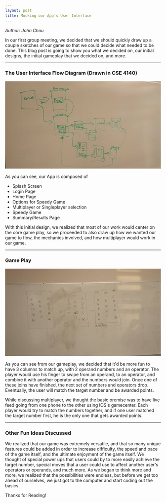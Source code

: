 ```yaml
---
layout: post
title: Mocking our App's User Interface 
---
```


*Author: John Chou* 

In our first group meeting, we decided that we should quickly draw up a couple sketches of our game so that we could decide what needed to be done.  This blog post is going to show you what we decided on, our initial designs, the initial gameplay that we decided on, and more.   

-----

### The User Interface Flow Diagram (Drawn in CSE 4140)
![Initial Game Sequence](/images/speedy_uiflow.jpg)

As you can see, our App is composed of 

* Splash Screen
* Login Page
* Home Page 
* Options for Speedy Game
* Multiplayer or Singleplayer selection
* Speedy Game
* Summary/Results Page

With this initial design, we realized that most of our work would center on the core game play, so we proceeded to also draw up how we wanted our game to flow, the mechanics involved, and how multiplayer would work in our game.

-----

###  Game Play
![Initial Game Sequence](/images/speedy_gameplay.jpg)

As you can see from our gameplay, we decided that it'd be more fun to have 3 columns to match up, with 2 operand numbers and an operator.  The player would use his finger to swipe from an operand, to an operator, and combine it with another operator and the numbers would join.  Once one of these joins have finished, the next set of numbers and operators drop.  Eventually, the user will match the target number and be awarded points.  

While discussing multiplayer, we thought the basic premise was to have live feed going from one phone to the other using IOS's gamecenter.  Each player would try to match the numbers together, and if one user matched the target number first, he is the only one that gets awarded points.  

-----

### Other Fun Ideas Discussed

We realized that our game was extremely versatile, and that so many unique features could be added in order to increase difficulty, the speed and pace of the game itself, and the ultimate enjoyment of the game itself.  We thought of special power ups that users could by to more easily achieve the target number, special moves that a user could use to affect another user's operators or operands, and much more.  As we began to think more and more, we realized that the possibilities were endless, but before we get too ahead of ourselves, we just got to the computer and start coding out the basics.

Thanks for Reading!
